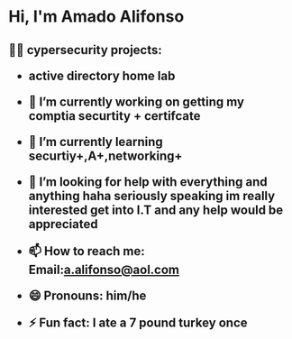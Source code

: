 <h1>Hi, I'm Amado Alifonso

<h2>👨‍💻 cypersecurity projects:

- active directory home lab



- 🔭 I’m currently working on getting my comptia securtity + certifcate
- 🌱 I’m currently learning securtiy+,A+,networking+
- 🤔 I’m looking for help with everything and anything haha seriously speaking im really interested get into I.T and any help would be appreciated
- 📫 How to reach me: Email:a.alifonso@aol.com
- 😄 Pronouns: him/he
- ⚡ Fun fact: I ate a 7 pound turkey once 
